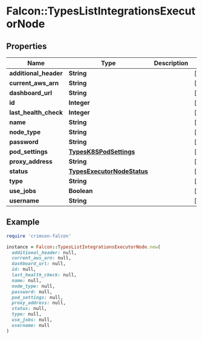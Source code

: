 # Falcon::TypesListIntegrationsExecutorNode

## Properties

| Name | Type | Description | Notes |
| ---- | ---- | ----------- | ----- |
| **additional_header** | **String** |  | [optional] |
| **current_aws_arn** | **String** |  | [optional] |
| **dashboard_url** | **String** |  | [optional] |
| **id** | **Integer** |  | [optional] |
| **last_health_check** | **Integer** |  | [optional] |
| **name** | **String** |  | [optional] |
| **node_type** | **String** |  | [optional] |
| **password** | **String** |  | [optional] |
| **pod_settings** | [**TypesK8SPodSettings**](TypesK8SPodSettings.md) |  | [optional] |
| **proxy_address** | **String** |  | [optional] |
| **status** | [**TypesExecutorNodeStatus**](TypesExecutorNodeStatus.md) |  | [optional] |
| **type** | **String** |  | [optional] |
| **use_jobs** | **Boolean** |  | [optional] |
| **username** | **String** |  | [optional] |

## Example

```ruby
require 'crimson-falcon'

instance = Falcon::TypesListIntegrationsExecutorNode.new(
  additional_header: null,
  current_aws_arn: null,
  dashboard_url: null,
  id: null,
  last_health_check: null,
  name: null,
  node_type: null,
  password: null,
  pod_settings: null,
  proxy_address: null,
  status: null,
  type: null,
  use_jobs: null,
  username: null
)
```

